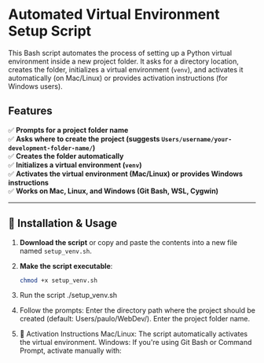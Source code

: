 # Automated Virtual Environment Setup Script

This Bash script automates the process of setting up a Python virtual environment inside a new project folder. It asks for a directory location, creates the folder, initializes a virtual environment (`venv`), and activates it automatically (on Mac/Linux) or provides activation instructions (for Windows users).

## Features
✅ **Prompts for a project folder name**  
✅ **Asks where to create the project (suggests `Users/username/your-development-folder-name/`)**  
✅ **Creates the folder automatically**  
✅ **Initializes a virtual environment (`venv`)**  
✅ **Activates the virtual environment (Mac/Linux) or provides Windows instructions**  
✅ **Works on Mac, Linux, and Windows (Git Bash, WSL, Cygwin)**  

---

## 🔧 Installation & Usage

1. **Download the script** or copy and paste the contents into a new file named `setup_venv.sh`.  
2. **Make the script executable**:
   ```sh
   chmod +x setup_venv.sh
3. Run the script
   ./setup_venv.sh
4. Follow the prompts:
  Enter the directory path where the project should be created (default: Users/paulo/WebDev/).
  Enter the project folder name.

5. 🎯 Activation Instructions
   Mac/Linux: The script automatically activates the virtual environment.
   Windows: If you're using Git Bash or Command Prompt, activate manually with:
   ```venv\Scripts\activate
